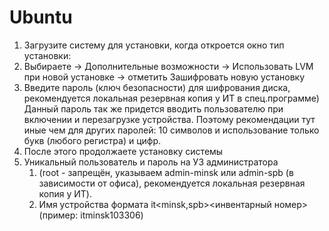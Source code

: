# Ubuntu

1. Загрузите систему для установки, когда откроется окно тип установки:
2. Выбираете → Дополнительные возможности → Использовать LVM при новой установке → отметить Зашифровать новую установку
3. Введите пароль (ключ безопасности) для шифрования диска, рекомендуется локальная резервная копия у ИТ в спец.программе) Данный пароль так же придется вводить пользователю при включении и перезагрузке устройства. Поэтому рекомендации тут иные чем для других паролей: 10 символов и использование только букв (любого регистра) и цифр.
4. После этого продолжаете установку системы
5. Уникальный пользователь и пароль на УЗ администратора
	1. (root - запрещён, указываем admin-minsk или admin-spb (в зависимости от офиса), рекомендуется локальная резервная копия у ИТ).
	2. Имя устройства формата it<minsk,spb><инвентарный номер> (пример: itminsk103306)
